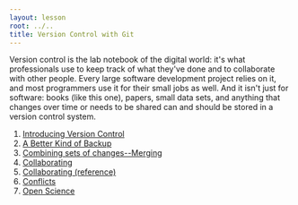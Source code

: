 ```yaml
---
layout: lesson
root: ../..
title: Version Control with Git
---
```

Version control is the lab notebook of the digital world:
it's what professionals use to keep track of what they've done
and to collaborate with other people.
Every large software development project relies on it,
and most programmers use it for their small jobs as well.
And it isn't just for software:
books (like this one),
papers,
small data sets,
and anything that changes over time or needs to be shared
can and should be stored in a version control system.

<div class="toc" markdown="1">

1.  [Introducing Version Control](00-intro.html)
2.  [A Better Kind of Backup](01-backup.html)
2.  [Combining sets of changes--Merging](01b-backup.html)
3.  [Collaborating](02b-collaboration.html)
4.  [Collaborating (reference)](02-collab.html)
5.  [Conflicts](03-conflict.html)
6.  [Open Science](04-open.html)

</div>
